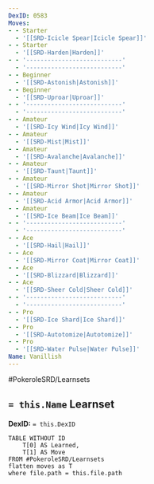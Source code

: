 ```yaml
---
DexID: 0583
Moves:
- - Starter
  - '[[SRD-Icicle Spear|Icicle Spear]]'
- - Starter
  - '[[SRD-Harden|Harden]]'
- - '---------------------------'
  - '---------------------------'
- - Beginner
  - '[[SRD-Astonish|Astonish]]'
- - Beginner
  - '[[SRD-Uproar|Uproar]]'
- - '---------------------------'
  - '---------------------------'
- - Amateur
  - '[[SRD-Icy Wind|Icy Wind]]'
- - Amateur
  - '[[SRD-Mist|Mist]]'
- - Amateur
  - '[[SRD-Avalanche|Avalanche]]'
- - Amateur
  - '[[SRD-Taunt|Taunt]]'
- - Amateur
  - '[[SRD-Mirror Shot|Mirror Shot]]'
- - Amateur
  - '[[SRD-Acid Armor|Acid Armor]]'
- - Amateur
  - '[[SRD-Ice Beam|Ice Beam]]'
- - '---------------------------'
  - '---------------------------'
- - Ace
  - '[[SRD-Hail|Hail]]'
- - Ace
  - '[[SRD-Mirror Coat|Mirror Coat]]'
- - Ace
  - '[[SRD-Blizzard|Blizzard]]'
- - Ace
  - '[[SRD-Sheer Cold|Sheer Cold]]'
- - '---------------------------'
  - '---------------------------'
- - Pro
  - '[[SRD-Ice Shard|Ice Shard]]'
- - Pro
  - '[[SRD-Autotomize|Autotomize]]'
- - Pro
  - '[[SRD-Water Pulse|Water Pulse]]'
Name: Vanillish
---
```


#PokeroleSRD/Learnsets

## `= this.Name` Learnset

**DexID:** `= this.DexID`

```dataview
TABLE WITHOUT ID
    T[0] AS Learned,
    T[1] AS Move
FROM #PokeroleSRD/Learnsets
flatten moves as T
where file.path = this.file.path
```
